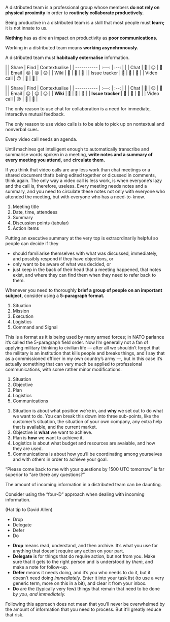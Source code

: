 A distributed team is a professional group whose members **do not rely
on physical proximity** in order to **routinely collaborate
productively.**


Being productive in a distributed team is a skill that most people
must **learn;** it is not innate to us.


**Nothing** has as dire an impact on productivity as **poor
communications.**


Working in a distributed team means **working asynchronously.**


A distributed team must **habitually externalise** information.


|               | Share | Find | Contextualise |
| -----------   | :---: | :--: |               |
| Chat          | 🙂    | 😐   | 🙁            |
| Email         | 😐    | 😐   | 😐            |
| Wiki          | 🙂    | 🙂   | 🙂            |
| Issue tracker | 🙂    | 🙂   | 🙂            |
| Video call    | 😐    | 🙁   | 🙁            |


|                   | Share  | Find   | Contextualise |
| -----------       | :---:  | :--:   |               |
| Chat              | 🙂     | 😐     | 🙁            |
| Email             | 😐     | 😐     | 😐            |
| **Wiki**          | **🙂** | **🙂** | **🙂**        |
| **Issue tracker** | **🙂** | **🙂** | **🙂**        |
| Video call        | 😐     | 🙁     | 🙁            |


The only reason to use chat for collaboration is a need for immediate,
interactive mutual feedback.


The only reason to use video calls is to be able to pick up on
nontextual and nonverbal cues.


Every video call needs an agenda.


Until machines get intelligent enough to automatically transcribe and
summarise words spoken in a meeting, **write notes and a summary of
every meeting you attend,** and **circulate them.**

<!-- Note -->
If you think that video calls are any less work than chat meetings or
a shared document that’s being edited together or dicussed in
comments, think again. The only way a video call is less work, is when
everyone’s lazy and the call is, therefore, useless. Every meeting
needs notes and a summary, and you need to circulate these notes not
only with everyone who attended the meeting, but with everyone who has
a need-to-know.


1. Meeting title
2. Date, time, attendees
3. Summary
4. Discussion points (tabular)
5. Action items

<!-- Note -->

Putting an executive summary at the very top is extraordinarily
helpful so people can decide if they

* should familiarise themselves with what was discussed, immediately,
  and possibly respond if they have objections, or
* only want to be aware of what was decided, or
* just keep in the back of their head that a meeting happened, that
  notes exist, and where they can find them when they need to refer
  back to them.


Whenever you need to thoroughly **brief a group of people on an
important subject,** consider using a **5-paragraph format.**


1. Situation
2. Mission
3. Execution
4. Logistics
5. Command and Signal

<!-- Note -->
This is a format as it is being used by many armed forces; in NATO
parlance it’s called the 5-paragraph field order. Now I’m generally
not a fan of applying military thinking to civilian life — after all
we shouldn’t forget that the military is an institution that kills
people and breaks things, and I say that as a commissioned officer in
my own country’s army —, but in this case it’s actually something that
can very much be applied to professional communications, with some
rather minor modifications. 


1. Situation
2. Objective
3. Plan
4. Logistics
5. Communications

<!-- Note -->

1. Situation is about what position we’re in, and **why** we set out
   to do what we want to do. You can break this down into three
   sub-points, like the customer’s situation, the situation of your
   own company, any extra help that is available, and the current
   market.
2. Objective is **what** we want to achieve.
3. Plan is **how** we want to achieve it.
4. Logistics is about what budget and resources are avaiable, and how
   they are used.
5. Communications is about how you’ll be coordinating among yourselves
   and with others in order to achieve your goal.


“Please come back to me with your questions by 1500 UTC tomorrow” is
far superior to “are there any questions?”


The amount of incoming information in a distributed team can be
daunting.


Consider using the “four-D” approach when dealing with incoming
information.

(Hat tip to David Allen)


* Drop
* Delegate
* Defer
* Do

<!-- Note -->
* **Drop** means read, understand, and then archive. It’s what you use
  for anything that doesn’t require any action on your part.
* **Delegate** is for things that do require action, but not from
  you. Make sure that it gets to the right person and is understood by
  *them*, and make a note for follow-up.
* **Defer** means it needs doing, and it’s you who needs to do it, but
  it doesn’t need doing *immediately*. Enter it into your task list
  (to use a very generic term, more on this in a bit), and clear it
  from your inbox.
* **Do** are the (typically very few) things that remain that need to
  be done *by you, and immediately.*

Following this approach does not mean that you’ll never be overwhelmed
by the amount of information that you need to process. But it’ll
greatly reduce that risk.
